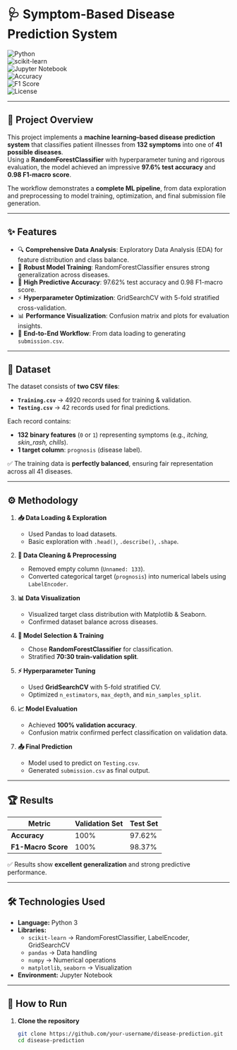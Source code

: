 # 🩺 Symptom-Based Disease Prediction System  

![Python](https://img.shields.io/badge/Python-3.8%2B-blue.svg)  
![scikit-learn](https://img.shields.io/badge/scikit--learn-1.0%2B-orange.svg)  
![Jupyter Notebook](https://img.shields.io/badge/Jupyter-Notebook-lightgrey.svg)  
![Accuracy](https://img.shields.io/badge/Accuracy-97.6%25-brightgreen.svg)  
![F1 Score](https://img.shields.io/badge/F1--Macro-0.98-green.svg)  
![License](https://img.shields.io/badge/License-MIT-blue.svg)  

---

## 📌 Project Overview  
This project implements a **machine learning–based disease prediction system** that classifies patient illnesses from **132 symptoms** into one of **41 possible diseases**.  
Using a **RandomForestClassifier** with hyperparameter tuning and rigorous evaluation, the model achieved an impressive **97.6% test accuracy** and **0.98 F1-macro score**.  

The workflow demonstrates a **complete ML pipeline**, from data exploration and preprocessing to model training, optimization, and final submission file generation.  

---

## ✨ Features  

- 🔍 **Comprehensive Data Analysis**: Exploratory Data Analysis (EDA) for feature distribution and class balance.  
- 🌲 **Robust Model Training**: RandomForestClassifier ensures strong generalization across diseases.  
- 🎯 **High Predictive Accuracy**: 97.62% test accuracy and 0.98 F1-macro score.  
- ⚡ **Hyperparameter Optimization**: GridSearchCV with 5-fold stratified cross-validation.  
- 📊 **Performance Visualization**: Confusion matrix and plots for evaluation insights.  
- 📂 **End-to-End Workflow**: From data loading to generating `submission.csv`.  

---

## 📂 Dataset  

The dataset consists of **two CSV files**:  

- **`Training.csv`** → 4920 records used for training & validation.  
- **`Testing.csv`** → 42 records used for final predictions.  

Each record contains:  
- **132 binary features** (`0` or `1`) representing symptoms (e.g., *itching, skin_rash, chills*).  
- **1 target column**: `prognosis` (disease label).  

✅ The training data is **perfectly balanced**, ensuring fair representation across all 41 diseases.  

---

## ⚙️ Methodology  

1. **📥 Data Loading & Exploration**  
   - Used Pandas to load datasets.  
   - Basic exploration with `.head()`, `.describe()`, `.shape`.  

2. **🧹 Data Cleaning & Preprocessing**  
   - Removed empty column (`Unnamed: 133`).  
   - Converted categorical target (`prognosis`) into numerical labels using `LabelEncoder`.  

3. **📊 Data Visualization**  
   - Visualized target class distribution with Matplotlib & Seaborn.  
   - Confirmed dataset balance across diseases.  

4. **🤖 Model Selection & Training**  
   - Chose **RandomForestClassifier** for classification.  
   - Stratified **70:30 train-validation split**.  

5. **⚡ Hyperparameter Tuning**  
   - Used **GridSearchCV** with 5-fold stratified CV.  
   - Optimized `n_estimators`, `max_depth`, and `min_samples_split`.  

6. **📈 Model Evaluation**  
   - Achieved **100% validation accuracy**.  
   - Confusion matrix confirmed perfect classification on validation data.  

7. **📤 Final Prediction**  
   - Model used to predict on `Testing.csv`.  
   - Generated `submission.csv` as final output.  

---

## 🏆 Results  

| Metric              | Validation Set | Test Set   |  
|----------------------|---------------|------------|  
| **Accuracy**         | 100%          | 97.62%     |  
| **F1-Macro Score**   | 100%          | 98.37%     |  

✅ Results show **excellent generalization** and strong predictive performance.  

---

## 🛠️ Technologies Used  

- **Language:** Python 3  
- **Libraries:**  
  - `scikit-learn` → RandomForestClassifier, LabelEncoder, GridSearchCV  
  - `pandas` → Data handling  
  - `numpy` → Numerical operations  
  - `matplotlib`, `seaborn` → Visualization  
- **Environment:** Jupyter Notebook  

---

## 🚀 How to Run  

1. **Clone the repository**  
   ```bash
   git clone https://github.com/your-username/disease-prediction.git
   cd disease-prediction
